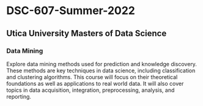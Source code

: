 # DSC-607-Summer-2022
## Utica University Masters of Data Science
### Data Mining
Explore data mining methods used for prediction and knowledge discovery. These methods are key techniques in data science, including classification and clustering algorithms. This course will focus on their theoretical foundations as well as applications to real world data. It will also cover topics in data acquisition, integration, preprocessing, analysis, and reporting.
